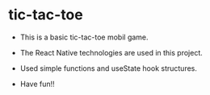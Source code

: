 # tic-tac-toe

* This is a basic tic-tac-toe mobil game.
* The React Native technologies are used in this project.
* Used simple functions and useState hook structures.

* Have fun!!
